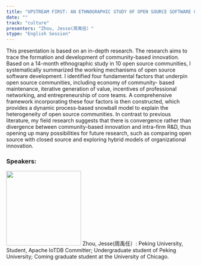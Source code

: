 ```yaml
---
title: "UPSTREAM FIRST: AN ETHNOGRAPHIC STUDY OF OPEN SOURCE SOFTWARE COMMUNITY"
date: "" 
track: "culture"
presenters: "Zhou, Jesse(周禹任）"
stype: "English Session"
---
```

This presentation is based on an in-depth research. The research aims to trace the formation and development of community-based innovation. Based on a 14-month ethnographic study in 10 open source communities, I systematically summarized the working mechanisms of open source software development. I identified four fundamental factors that underpin open source communities, including economy of community- based maintenance, iterative generation of value, incentives of professional networking, and entrepreneurship of core teams. A comprehensive framework incorporating these four factors is then constructed, which provides a dynamic process-based snowball model to explain the heterogeneity of open source communities. In contrast to previous literature, my field research suggests that there is convergence rather than divergence between community-based innovation and intra-firm R&D, thus opening up many possibilities for future research, such as comparing open source with closed source and exploring hybrid models of organizational innovation.
 ### Speakers: 
 <img src="images/speaker/1176.png" width="200" />
 Zhou, Jesse(周禹任）: Peking University, Student, Apache IoTDB Committer;
Undergraduate student of Peking University;
Coming graduate student at the University of Chicago.
 